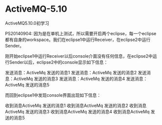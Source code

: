 ActiveMQ-5.10
=============

ActiveMQ5.10.0初学习

PS20140904:
因为是在单机上测试，所以需要开启两个eclipse，每一个eclipse都有自身的workspace。我们在eclipse1中运行Receiver，在eclipse2中运行Sender。

刚开始eclipse1中运行Receiver以后console介面没有任何信息，在eclipse2中运行Sender以后，eclipse2中的console显示如下信息：

发送消息：ActiveMq 发送的消息1
发送消息：ActiveMq 发送的消息2
发送消息：ActiveMq 发送的消息3
发送消息：ActiveMq 发送的消息4
发送消息：ActiveMq 发送的消息5

而回到eclipse1中发现console界面出现如下信息：

收到消息ActiveMq 发送的消息1
收到消息ActiveMq 发送的消息2
收到消息ActiveMq 发送的消息3
收到消息ActiveMq 发送的消息4
收到消息ActiveMq 发送的消息5
